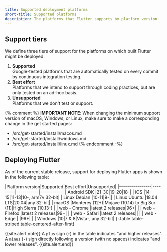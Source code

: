 ```yaml
---
title: Supported deployment platforms
short-title: Supported platforms
description: The platforms that Flutter supports by platform version.
---
```


## Support tiers

We define three tiers of support for the platforms on
which built Flutter might be deployed:

1. **Supported**<br>
   Google-tested platforms that
   are automatically tested on every commit
   by continuous integration testing.
1. **Best effort**<br>
   Platforms that we intend to support through
   coding practices,
   but are only tested on an ad-hoc basis.
1. **Unsupported**<br>
   Platforms that we don't test or support.
   
{% comment %}
**IMPORTANT NOTE**:
When changing the minimum support version of macOS, Windows, or Linux,
make sure to make a corresponding change in the get started pages:
  * /src/get-started/install/macos.md
  * /src/get-started/install/windows.md
  * /src/get-started/install/linux.md
{% endcomment -%}


## Deploying Flutter

As of the current stable release,
support for deploying Flutter apps is shown in the
following table:

<div class="table-wrapper" markdown="1">
|Platform version|Supported|Best effort|Unsupported|
|----------------|---------|-----------|-----------|
| Android SDK    |21-30|19-20|18-|
| iOS            |14-15|11-13|10-, arm7v 32-bit|
| Linux Debian   |10-11|9-||
| Linux Ubuntu   |18.04 LTS|20.04|any 32-bit|
| macOS          |Monterey (12+)|Mojave (10.14) to Big Sur (11)|High Sierra (10.13-) |
| web - Chrome   |latest 2 releases|96+| |
| web - Firefox  |latest 2 releases|99+| |
| web - Safari   |latest 2 releases|| |
| web - Edge     | |96+| |
| Windows        |10|7 & 8|Vista-, any 32-bit|
{:.table.table-striped.table-centered-after-first}
</div>

{{site.alert.note}}
  A `plus` sign (`+`) in the table indicates "and higher releases".
  A `minus` (`-`) sign directly following a version (with no spaces)
  indicates "and lower releases".
{{site.alert.end}}
